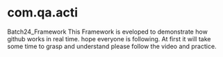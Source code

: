 # com.qa.acti
Batch24_Framework
This Framework is eveloped to demonstrate how github works in real time. hope everyone is following.
At first it will take some time to grasp and understand
please follow the video and practice.
